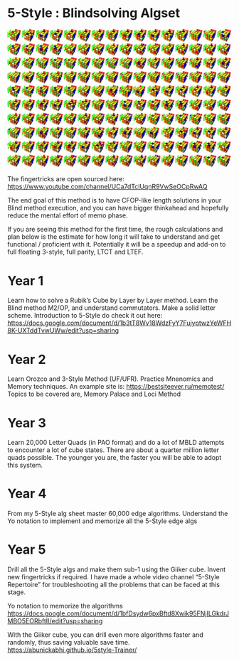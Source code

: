 # 5-Style : Blindsolving Algset

![Image description](https://github.com/abunickabhi/5-style/blob/master/images/5style.jpg)

The fingertricks are open sourced here:
https://www.youtube.com/channel/UCa7dTclUqnR9VwSeOCpRwAQ

The end goal of this method is to have CFOP-like length solutions in your Blind method execution, and you can have bigger thinkahead and hopefully reduce the mental effort of memo phase. 

If you are seeing this method for the first time, the rough calculations and plan below is the estimate for how long it will take to understand and get functional / proficient with it. Potentially it will be a speedup and add-on to full floating 3-style, full parity, LTCT and LTEF.

# Year 1

Learn how to solve a Rubik’s Cube by Layer by Layer method. Learn the Blind method M2/OP, and understand commutators. Make a solid letter scheme.
Introduction to 5-Style do check it out here:
https://docs.google.com/document/d/1b3tT8Wv18WdzFyY7FujyptwzYeWFH8K-UXTddTvwUWw/edit?usp=sharing

# Year 2

Learn Orozco and 3-Style Method (UF/UFR). Practice Mnenomics and Memory techniques. 
An example site is: https://bestsiteever.ru/memotest/
Topics to be covered are, Memory Palace and Loci Method

# Year 3

Learn 20,000 Letter Quads (in PAO format) and do a lot of MBLD attempts to encounter a lot of cube states. There are about a quarter million letter quads possible. The younger you are, the faster you will be able to adopt this system.

# Year 4

From my 5-Style alg sheet master 60,000 edge algorithms. Understand the Yo notation to implement and memorize all the 5-Style edge algs 

# Year 5

Drill all the 5-Style algs and make them sub-1 using the Giiker cube. Invent new fingertricks if required. I have made a whole video channel “5-Style Repertoire” for troubleshooting all the problems that can be faced at this stage.

Yo notation to memorize the algorithms
https://docs.google.com/document/d/1bfDsydw6pxBftd8Xwik95FNjILGkdrJMBO5EORbftII/edit?usp=sharing

With the Giiker cube, you can drill even more algorithms faster and randomly, thus saving valuable save time.
https://abunickabhi.github.io/5style-Trainer/


